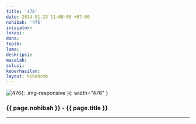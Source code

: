 ```yaml
---
title: '476'
date: 2014-01-23 11:08:00 +07:00
nohibah: '476'
inisiator:
lokasi:
dana:
topik:
lama:
deskripsi:
masalah:
solusi:
keberhasilan:
layout: hibahcmb
---
```


![476](/static/img/hibahcmb/476.png){: .img-responsive }{: width="476" }

### {{ page.nohibah }} - {{ page.title }}

---
